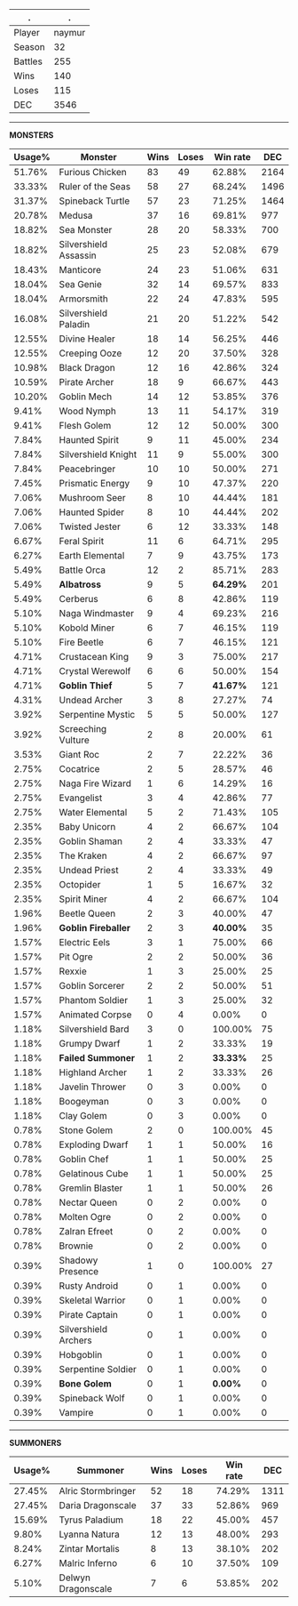 .|.
|-|-
Player|naymur
Season|32
Battles|255
Wins|140
Loses|115
DEC|3546

---
**MONSTERS**

Usage%|Monster|Wins|Loses|Win rate|DEC|
-|-|-|-|-|-|
51.76%|Furious Chicken|83|49|62.88%|2164|
33.33%|Ruler of the Seas|58|27|68.24%|1496|
31.37%|Spineback Turtle|57|23|71.25%|1464|
20.78%|Medusa|37|16|69.81%|977|
18.82%|Sea Monster|28|20|58.33%|700|
18.82%|Silvershield Assassin|25|23|52.08%|679|
18.43%|Manticore|24|23|51.06%|631|
18.04%|Sea Genie|32|14|69.57%|833|
18.04%|Armorsmith|22|24|47.83%|595|
16.08%|Silvershield Paladin|21|20|51.22%|542|
12.55%|Divine Healer|18|14|56.25%|446|
12.55%|Creeping Ooze|12|20|37.50%|328|
10.98%|Black Dragon|12|16|42.86%|324|
10.59%|Pirate Archer|18|9|66.67%|443|
10.20%|Goblin Mech|14|12|53.85%|376|
9.41%|Wood Nymph|13|11|54.17%|319|
9.41%|Flesh Golem|12|12|50.00%|300|
7.84%|Haunted Spirit|9|11|45.00%|234|
7.84%|Silvershield Knight|11|9|55.00%|300|
7.84%|Peacebringer|10|10|50.00%|271|
7.45%|Prismatic Energy|9|10|47.37%|220|
7.06%|Mushroom Seer|8|10|44.44%|181|
7.06%|Haunted Spider|8|10|44.44%|202|
7.06%|Twisted Jester|6|12|33.33%|148|
6.67%|Feral Spirit|11|6|64.71%|295|
6.27%|Earth Elemental|7|9|43.75%|173|
5.49%|Battle Orca|12|2|85.71%|283|
5.49%|**Albatross**|9|5|**64.29%**|201|
5.49%|Cerberus|6|8|42.86%|119|
5.10%|Naga Windmaster|9|4|69.23%|216|
5.10%|Kobold Miner|6|7|46.15%|119|
5.10%|Fire Beetle|6|7|46.15%|121|
4.71%|Crustacean King|9|3|75.00%|217|
4.71%|Crystal Werewolf|6|6|50.00%|154|
4.71%|**Goblin Thief**|5|7|**41.67%**|121|
4.31%|Undead Archer|3|8|27.27%|74|
3.92%|Serpentine Mystic|5|5|50.00%|127|
3.92%|Screeching Vulture|2|8|20.00%|61|
3.53%|Giant Roc|2|7|22.22%|36|
2.75%|Cocatrice|2|5|28.57%|46|
2.75%|Naga Fire Wizard|1|6|14.29%|16|
2.75%|Evangelist|3|4|42.86%|77|
2.75%|Water Elemental|5|2|71.43%|105|
2.35%|Baby Unicorn|4|2|66.67%|104|
2.35%|Goblin Shaman|2|4|33.33%|47|
2.35%|The Kraken|4|2|66.67%|97|
2.35%|Undead Priest|2|4|33.33%|49|
2.35%|Octopider|1|5|16.67%|32|
2.35%|Spirit Miner|4|2|66.67%|104|
1.96%|Beetle Queen|2|3|40.00%|47|
1.96%|**Goblin Fireballer**|2|3|**40.00%**|35|
1.57%|Electric Eels|3|1|75.00%|66|
1.57%|Pit Ogre|2|2|50.00%|36|
1.57%|Rexxie|1|3|25.00%|25|
1.57%|Goblin Sorcerer|2|2|50.00%|51|
1.57%|Phantom Soldier|1|3|25.00%|32|
1.57%|Animated Corpse|0|4|0.00%|0|
1.18%|Silvershield Bard|3|0|100.00%|75|
1.18%|Grumpy Dwarf|1|2|33.33%|19|
1.18%|**Failed Summoner**|1|2|**33.33%**|25|
1.18%|Highland Archer|1|2|33.33%|26|
1.18%|Javelin Thrower|0|3|0.00%|0|
1.18%|Boogeyman|0|3|0.00%|0|
1.18%|Clay Golem|0|3|0.00%|0|
0.78%|Stone Golem|2|0|100.00%|45|
0.78%|Exploding Dwarf|1|1|50.00%|16|
0.78%|Goblin Chef|1|1|50.00%|25|
0.78%|Gelatinous Cube|1|1|50.00%|25|
0.78%|Gremlin Blaster|1|1|50.00%|26|
0.78%|Nectar Queen|0|2|0.00%|0|
0.78%|Molten Ogre|0|2|0.00%|0|
0.78%|Zalran Efreet|0|2|0.00%|0|
0.78%|Brownie|0|2|0.00%|0|
0.39%|Shadowy Presence|1|0|100.00%|27|
0.39%|Rusty Android|0|1|0.00%|0|
0.39%|Skeletal Warrior|0|1|0.00%|0|
0.39%|Pirate Captain|0|1|0.00%|0|
0.39%|Silvershield Archers|0|1|0.00%|0|
0.39%|Hobgoblin|0|1|0.00%|0|
0.39%|Serpentine Soldier|0|1|0.00%|0|
0.39%|**Bone Golem**|0|1|**0.00%**|0|
0.39%|Spineback Wolf|0|1|0.00%|0|
0.39%|Vampire|0|1|0.00%|0|

---
**SUMMONERS**

Usage%|Summoner|Wins|Loses|Win rate|DEC|
-|-|-|-|-|-|
27.45%|Alric Stormbringer|52|18|74.29%|1311|
27.45%|Daria Dragonscale|37|33|52.86%|969|
15.69%|Tyrus Paladium|18|22|45.00%|457|
9.80%|Lyanna Natura|12|13|48.00%|293|
8.24%|Zintar Mortalis|8|13|38.10%|202|
6.27%|Malric Inferno|6|10|37.50%|109|
5.10%|Delwyn Dragonscale|7|6|53.85%|202|
